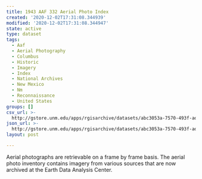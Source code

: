 ```yaml
---
title: 1943 AAF 332 Aerial Photo Index
created: '2020-12-02T17:31:08.344939'
modified: '2020-12-02T17:31:08.344947'
state: active
type: dataset
tags:
  - Aaf
  - Aerial Photography
  - Columbus
  - Historic
  - Imagery
  - Index
  - National Archives
  - New Mexico
  - Nm
  - Reconnaissance
  - United States
groups: []
csv_url: >-
  http://gstore.unm.edu/apps/rgisarchive/datasets/abc3053a-7570-493f-ad6e-7974d02b37a6/af_1943_332.derived.csv
json_url: >-
  http://gstore.unm.edu/apps/rgisarchive/datasets/abc3053a-7570-493f-ad6e-7974d02b37a6/af_1943_332.derived.json
layout: post

---
```

Aerial photographs are retrievable on a frame by frame basis. The aerial photo inventory contains imagery from various sources that are now archived at the Earth Data Analysis Center.
